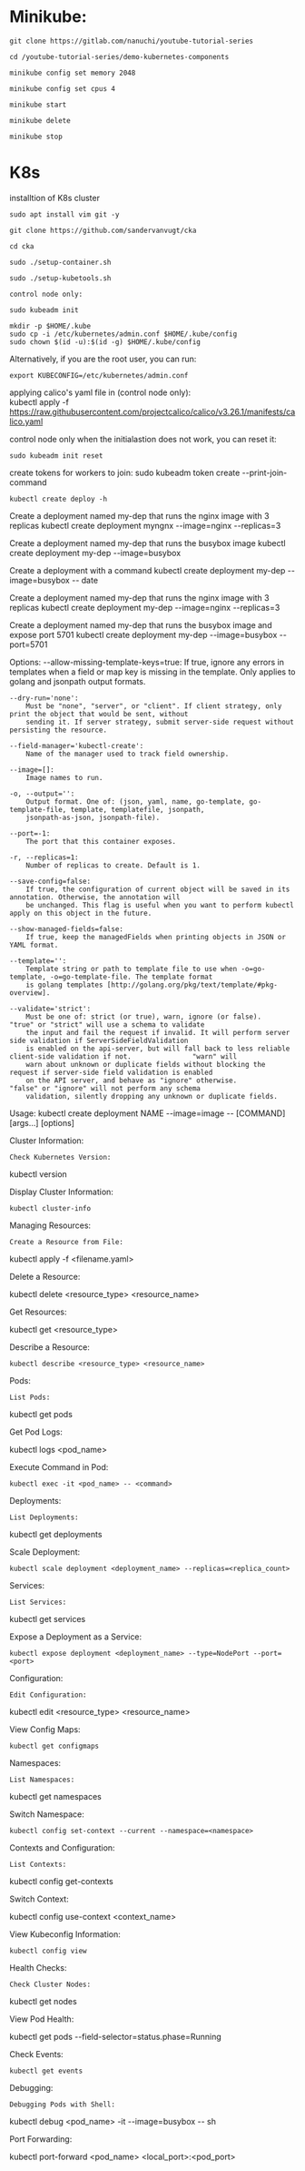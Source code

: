 

# Minikube:

	git clone https://gitlab.com/nanuchi/youtube-tutorial-series
	
	cd /youtube-tutorial-series/demo-kubernetes-components

	minikube config set memory 2048 

	minikube config set cpus 4 

	minikube start

	minikube delete

	minikube stop


# K8s
installtion of K8s cluster

	sudo apt install vim git -y

	git clone https://github.com/sandervanvugt/cka

	cd cka

	sudo ./setup-container.sh

	sudo ./setup-kubetools.sh

	control node only:

	sudo kubeadm init 

	mkdir -p $HOME/.kube
	sudo cp -i /etc/kubernetes/admin.conf $HOME/.kube/config
	sudo chown $(id -u):$(id -g) $HOME/.kube/config

Alternatively, if you are the root user, you can run:

	export KUBECONFIG=/etc/kubernetes/admin.conf

		
applying calico's yaml file in (control node only):		
	kubectl apply -f https://raw.githubusercontent.com/projectcalico/calico/v3.26.1/manifests/calico.yaml


control node only when the initialastion does not work, you can reset it:

	sudo kubeadm init reset

create tokens for workers to join:
	sudo kubeadm token create --print-join-command
	
	kubectl create deploy -h

Create a deployment named my-dep that runs the nginx image with 3 replicas
	kubectl create deployment myngnx --image=nginx --replicas=3



Create a deployment named my-dep that runs the busybox image
	kubectl create deployment my-dep --image=busybox

Create a deployment with a command
	kubectl create deployment my-dep --image=busybox -- date

Create a deployment named my-dep that runs the nginx image with 3 replicas
	kubectl create deployment my-dep --image=nginx --replicas=3

Create a deployment named my-dep that runs the busybox image and expose port 5701
	kubectl create deployment my-dep --image=busybox --port=5701

Options:
    --allow-missing-template-keys=true:
        If true, ignore any errors in templates when a field or map key is missing in the template. Only applies to
        golang and jsonpath output formats.

    --dry-run='none':
        Must be "none", "server", or "client". If client strategy, only print the object that would be sent, without
        sending it. If server strategy, submit server-side request without persisting the resource.

    --field-manager='kubectl-create':
        Name of the manager used to track field ownership.

    --image=[]:
        Image names to run.

    -o, --output='':
        Output format. One of: (json, yaml, name, go-template, go-template-file, template, templatefile, jsonpath,
        jsonpath-as-json, jsonpath-file).

    --port=-1:
        The port that this container exposes.

    -r, --replicas=1:
        Number of replicas to create. Default is 1.

    --save-config=false:
        If true, the configuration of current object will be saved in its annotation. Otherwise, the annotation will
        be unchanged. This flag is useful when you want to perform kubectl apply on this object in the future.

    --show-managed-fields=false:
        If true, keep the managedFields when printing objects in JSON or YAML format.

    --template='':
        Template string or path to template file to use when -o=go-template, -o=go-template-file. The template format
        is golang templates [http://golang.org/pkg/text/template/#pkg-overview].

    --validate='strict':
        Must be one of: strict (or true), warn, ignore (or false).              "true" or "strict" will use a schema to validate
        the input and fail the request if invalid. It will perform server side validation if ServerSideFieldValidation
        is enabled on the api-server, but will fall back to less reliable client-side validation if not.               "warn" will
        warn about unknown or duplicate fields without blocking the request if server-side field validation is enabled
        on the API server, and behave as "ignore" otherwise.            "false" or "ignore" will not perform any schema
        validation, silently dropping any unknown or duplicate fields.

Usage:
	kubectl create deployment NAME --image=image -- [COMMAND] [args...] [options]














Cluster Information:

    Check Kubernetes Version:

    

kubectl version

Display Cluster Information:



    kubectl cluster-info

Managing Resources:

    Create a Resource from File:

    

kubectl apply -f <filename.yaml>

Delete a Resource:



kubectl delete <resource_type> <resource_name>

Get Resources:



kubectl get <resource_type>

Describe a Resource:



    kubectl describe <resource_type> <resource_name>

Pods:

    List Pods:

    

kubectl get pods

Get Pod Logs:



kubectl logs <pod_name>

Execute Command in Pod:



    kubectl exec -it <pod_name> -- <command>

Deployments:

    List Deployments:

    

kubectl get deployments

Scale Deployment:



    kubectl scale deployment <deployment_name> --replicas=<replica_count>

Services:

    List Services:

    

kubectl get services

Expose a Deployment as a Service:



    kubectl expose deployment <deployment_name> --type=NodePort --port=<port>

Configuration:

    Edit Configuration:

    

kubectl edit <resource_type> <resource_name>

View Config Maps:



    kubectl get configmaps

Namespaces:

    List Namespaces:

    

kubectl get namespaces

Switch Namespace:



    kubectl config set-context --current --namespace=<namespace>

Contexts and Configuration:

    List Contexts:

    

kubectl config get-contexts

Switch Context:



kubectl config use-context <context_name>

View Kubeconfig Information:



    kubectl config view

Health Checks:

    Check Cluster Nodes:

    

kubectl get nodes

View Pod Health:



kubectl get pods --field-selector=status.phase=Running

Check Events:



    kubectl get events

Debugging:

    Debugging Pods with Shell:

    

kubectl debug <pod_name> -it --image=busybox -- sh

Port Forwarding:



kubectl port-forward <pod_name> <local_port>:<pod_port>